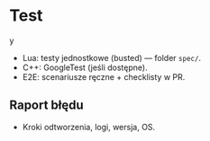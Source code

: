 # Test

y

- Lua: testy jednostkowe (busted) — folder `spec/`.
- C++: GoogleTest (jeśli dostępne).
- E2E: scenariusze ręczne + checklisty w PR.

## Raport błędu

- Kroki odtworzenia, logi, wersja, OS.
